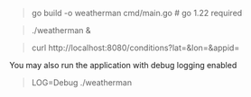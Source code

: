 > go build -o weatherman cmd/main.go # go 1.22 required

> ./weatherman &

> curl http://localhost:8080/conditions?lat=<Latitude>&lon=<Longitude>&appid=<API KEY>

You may also run the application with debug logging enabled

> LOG=Debug ./weatherman
